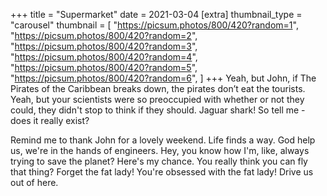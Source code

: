 +++
title = "Supermarket"
date = 2021-03-04
[extra]
thumbnail_type = "carousel"
thumbnail = [
    "https://picsum.photos/800/420?random=1",
    "https://picsum.photos/800/420?random=2",
    "https://picsum.photos/800/420?random=3",
    "https://picsum.photos/800/420?random=4",
    "https://picsum.photos/800/420?random=5",
    "https://picsum.photos/800/420?random=6",
]
+++
Yeah, but John, if The Pirates of the Caribbean breaks down, the pirates don’t eat the tourists. Yeah, but your scientists were so preoccupied with whether or not they could, they didn't stop to think if they should. Jaguar shark! So tell me - does it really exist?

Remind me to thank John for a lovely weekend. Life finds a way. God help us, we're in the hands of engineers. Hey, you know how I'm, like, always trying to save the planet? Here's my chance. You really think you can fly that thing? Forget the fat lady! You're obsessed with the fat lady! Drive us out of here.